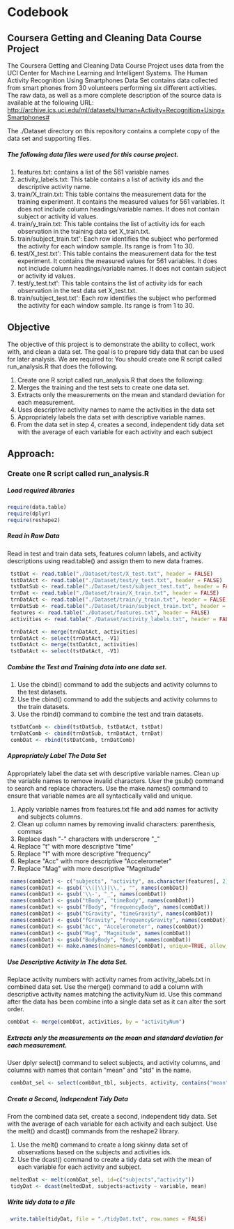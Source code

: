 # Codebook
## Coursera Getting and Cleaning Data Course Project
The Coursera Getting and Cleaning Data Course Project uses data from the UCI Center for Machine Learning and Intelligent Systems.  The Human Activity Recognition Using Smartphones Data Set contains data collected from smart phones from 30 volunteers performing six different activities.
The raw data, as well as a more complete description of the source data is available at the following URL:
http://archive.ics.uci.edu/ml/datasets/Human+Activity+Recognition+Using+Smartphones#

The ./Dataset directory on this repository contains a complete copy of the data set and supporting files.

##### The following data files were used for this course project.
1.	features.txt: contains a list of the 561 variable names
2.	activity_labels.txt: This table contains a list of activity ids and the descriptive activity name.
3.	train/X_train.txt: This table contains the measurement data for the training experiment.  It contains the measured values for 561 variables.  It does not include column headings/variable names.  It does not contain subject or activity id values.
4.	train/y_train.txt: This table contains the list of activity ids for each observation in the training data set X_train.txt.
5.	train/subject_train.txt': Each row identifies the subject who performed the activity for each window sample. Its range is from 1 to 30. 
6.	test/X_test.txt': This table contains the measurement data for the test experiment.  It contains the measured values for 561 variables.  It does not include column headings/variable names.  It does not contain subject or activity id values.
7.	test/y_test.txt': This table contains the list of activity ids for each observation in the test data set X_test.txt.
8.	train/subject_test.txt': Each row identifies the subject who performed the activity for each window sample. Its range is from 1 to 30. 

## Objective
The objective of this project is to demonstrate the ability to collect, work with, and clean a data set. The goal is to prepare tidy data that can be used for later analysis. We are required to: 
 You should create one R script called run_analysis.R that does the following. 

1.	Create one R script called run_analysis.R that does the following:
2.	Merges the training and the test sets to create one data set.
3.	Extracts only the measurements on the mean and standard deviation for each measurement. 
4.	Uses descriptive activity names to name the activities in the data set
5.	Appropriately labels the data set with descriptive variable names. 
6.	From the data set in step 4, creates a second, independent tidy data set with the average of each variable for each activity and each subject

	
## Approach:
### Create one R script called run_analysis.R

##### Load required libraries

```R
require(data.table)
require(dplyr)
require(reshape2)
```

##### Read in Raw Data
Read in test and train data sets, features column labels, and activity descriptions using read.table() and assign them to new data frames.

```R
 tstDat <- read.table("./Dataset/test/X_test.txt", header = FALSE)
 tstDatAct <- read.table("./Dataset/test/y_test.txt", header = FALSE)
 tstDatSub <- read.table("./Dataset/test/subject_test.txt", header = FALSE)
 trnDat <- read.table("./Dataset/train/X_train.txt", header = FALSE)
 trnDatAct <- read.table("./Dataset/train/y_train.txt", header = FALSE)
 trnDatSub <- read.table("./Dataset/train/subject_train.txt", header = FALSE)
 features <- read.table("./Dataset/features.txt", header = FALSE)
 activities <- read.table("./Dataset/activity_labels.txt", header = FALSE)
```


```R
 trnDatAct <- merge(trnDatAct, activities)
 trnDatAct <- select(trnDatAct, -V1)
 tstDatAct <- merge(tstDatAct, activities)
 tstDatAct <- select(tstDatAct, -V1)
```
##### Combine the Test and Training data into one data set.
 1. Use the cbind() command to add the subjects and activity columns to the test datasets.
 2. Use the cbind() command to add the subjects and activity columns to the train datasets.
 3. Use the rbind() command to combine the test and train datasets.

```R
 tstDatComb <- cbind(tstDatSub, tstDatAct, tstDat)
 trnDatComb <- cbind(trnDatSub, trnDatAct, trnDat)
 combDat <- rbind(tstDatComb, trnDatComb)
```

##### Appropriately Label The Data Set
Appropriately label the data set with descriptive variable names. Clean up the variable names to remove invalid characters.  User the gsub() command to search and replace characters.  Use the make.names() command to ensure that variable names are all syntactically valid and unique.
 1. Apply variable names from features.txt file and add names for activity and subjects columns. 
 2. Clean up column names by removing invalid characters: parenthesis, commas
 3. Replace dash "-" characters with underscrore "_"
 4. Replace "t" with more descriptive "time"
 5. Replace "f" with more descriptive "frequency"
 6. Replace "Acc" with more descriptive "Accelerometer"
 7. Replace "Mag" with more descriptive "Magnitude"
 
```R
 names(combDat) <- c("subjects", "activity", as.character(features[, 2]))
 names(combDat) <- gsub('\\(|\\)|\\,', "", names(combDat))
 names(combDat) <- gsub('\\-', "_", names(combDat))
 names(combDat) <- gsub("tBody", "timeBody", names(combDat))
 names(combDat) <- gsub("fBody", "frequencyBody", names(combDat))
 names(combDat) <- gsub("tGravity", "timeGravity", names(combDat))
 names(combDat) <- gsub("fGravity", "frequencyGravity", names(combDat))
 names(combDat) <- gsub("Acc", "Accelerometer", names(combDat))
 names(combDat) <- gsub("Mag", "Magnitude", names(combDat))
 names(combDat) <- gsub("BodyBody", "Body", names(combDat))
 names(combDat) <- make.names(names=names(combDat), unique=TRUE, allow_ = TRUE)'
```

##### Use Descriptive Activity In The data Set.
Replace activity numbers with activity names from activity_labels.txt in combined data set.  Use the merge() command to add a column with descriptive activity names matching the activityNum id.  Use this command after the data has been combine into a single data set as it can alter the sort order.

```R
combDat <- merge(combDat, activities, by = "activityNum")
```

##### Extracts only the measurements on the mean and standard deviation for each measurement.
User dplyr select() command to select subjects, and activity columns, and columns with names that contain "mean" and "std" in the name.
```R
 combDat_sel <- select(combDat_tbl, subjects, activity, contains("mean"), contains("std"))
 ```

##### Create a Second, Independent Tidy Data
From the combined data set, create a second, independent tidy data. Set with the average of each variable for each activity and each subject.  Use the melt() and dcast() commands from the reshape2 library.
 1. Use the melt() command to create a long skinny data set of observations based on the subjects and activities ids.
 2. Use the dcast() command to create a tidy data set with the mean of each variable for each activity and subject.

```R
 meltedDat <- melt(combDat_sel, id=c("subjects","activity"))
 tidyDat <- dcast(meltedDat, subjects+activity ~ variable, mean)
```

##### Write tidy data to a file
```R
 write.table(tidyDat, file = "./tidyDat.txt", row.names = FALSE)
```




